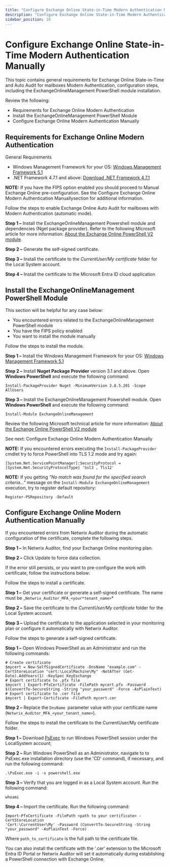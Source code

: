 ```yaml
---
title: "Configure Exchange Online State-in-Time Modern Authentication Manually"
description: "Configure Exchange Online State-in-Time Modern Authentication Manually"
sidebar_position: 10
---
```


# Configure Exchange Online State-in-Time Modern Authentication Manually

This topic contains general requirements for Exchange Online State-in-Time and Auto Audit for
mailboxes Modern Authentication, configuration steps, including the ExchangeOnlineManagement
PowerShell module installation.

Review the following:

- Requirements for Exchange Online Modern Authentication
- Install the ExchangeOnlineManagement PowerShell Module
- Configure Exchange Online Modern Authentication Manually

## Requirements for Exchange Online Modern Authentication

General Requirements

- Windows Management Framework for your OS:
  [Windows Management Framework 5.1](https://www.microsoft.com/en-us/download/details.aspx?id=54616)
- .NET Framework 4.7.1 and above:
  [Download .NET Framework 4.7.1](https://dotnet.microsoft.com/download/dotnet-framework/net471)

**NOTE:** If you have the FIPS option enabled you should proceed to Manual Exchange Online
pre-configuration. See the Configure Exchange Online Modern Authentication Manuallysection for
additional information.

Follow the steps to enable Exchange Online Auto Audit for mailboxes with Modern Authentication
(automatic mode).

**Step 1 –** Install the ExchangeOnlineManagement Powershell module and dependencies (Nget package
provider). Refer to the following Microsoft article for more information:
[About the Exchange Online PowerShell V2 module](https://docs.microsoft.com/en-us/powershell/exchange/exchange-online-powershell-v2?view=exchange-ps).

**Step 2 –** Generate the self-signed certificate.

**Step 3 –** Install the certificate to the _CurrentUser/My certificate_ folder for the Local System
account.

**Step 4 –** Install the certificate to the Microsoft Entra ID cloud application

## Install the ExchangeOnlineManagement PowerShell Module

This section will be helpful for any case below:

- You encountered errors related to the ExchangeOnlineManagement PowerShell module
- You have the FIPS policy enabled
- You want to install the module manually

Follow the steps to install the module.

**Step 1 –** Install the Windows Management Framework for your OS:
[Windows Management Framework 5.1](https://www.microsoft.com/en-us/download/details.aspx?id=54616)

**Step 2 –** Install **Nuget Package Provider** version 3.1 and above. Open **Windows PowerShell**
and execute the following command:

```
Install-PackageProvider Nuget -MinimumVersion 2.8.5.201 -Scope AllUsers
```

**Step 3 –** Install the ExchangeOnlineManagement Powershell module. Open **Windows PowerShell** and
execute the following command:

```
Install-Module ExchangeOnlineManagement
```

Review the following Microsoft technical article for more information:
[About the Exchange Online PowerShell V2 module](https://docs.microsoft.com/en-us/powershell/exchange/exchange-online-powershell-v2?view=exchange-ps)

See next: Configure Exchange Online Modern Authentication Manually

**NOTE:** If you encountered errors executing the `Install-PackageProvider` cmdlet try to force
PowerShell into TLS 1.2 mode and try again:

```
[System.Net.ServicePointManager]:SecurityProtocol = [System.Net.SecurityProtocolType] 'Ssl3 , Tls12'
```

**NOTE:** If you getting _"No match was found for the specified search criteria..."_ message on the
`Install-Module ExchangeOnlineManagement` execution, try to register default repository:

```
Register-PSRepository -Default
```

## Configure Exchange Online Modern Authentication Manually

If you encountered errors from Netwrix Auditor during the automatic configuration of the
certificate, complete the following steps.

**Step 1 –** In Netwrix Auditor, find your Exchange Online monitoring plan.

**Step 2 –** Click Update to force data collection.

If the error still persists, or you want to pre-configure the work with certificate, follow the
instructions below:

Follow the steps to install a certificate.

**Step 1 –** Get your certificate or generate a self-signed certificate. The name must be
_`Netwrix_Auditor_MFA_<your*tenant_name>`*

**Step 2 –** Save the certificate to the _CurrentUser/My certificate_ folder for the Local System
account.

**Step 3 –** Upload the certificate to the application selected in your monitoring plan or configure
it automatically with Netwrix Auditor.

Follow the steps to generate a self-signed certificate.

**Step 1 –** Open Windows PowerShell as an Administrator and run the following commands:

```
# Create certificate
$mycert = New-SelfSignedCertificate -DnsName "example.com" -CertStoreLocation "cert:\LocalMachine\My" -NotAfter (Get-Date).AddYears(1) -KeySpec KeyExchange
# Export certificate to .pfx file
$mycert | Export-PfxCertificate -FilePath mycert.pfx -Password $(ConvertTo-SecureString -String "your_password" -Force -AsPlainText)
# Export certificate to .cer file
$mycert | Export-Certificate -FilePath mycert.cer
```

**Step 2 –** Replace the `DnsName `parameter value with your certificate name
(`Netwrix_Auditor_MFA_<your_tenant_name>`).

Follow the steps to install the certificate to the CurrentUser/My certificate folder.

**Step 1 –** Download [PsExec](https://docs.microsoft.com/en-us/sysinternals/downloads/psexec) to
run Windows PowerShell session under the LocalSystem account;

**Step 2 –** Run Windows PowerShell as an Administrator, navigate to to PsExec.exe installation
directory (use the 'CD' command), if necessary, and run the following command:

```
.\PsExec.exe -i -s powershell.exe
```

**Step 3 –** Verify that you are logged in as a Local System account. Run the following command:

```
whoami
```

**Step 4 –** Import the certificate. Run the following command:

```
Import-PfxCertificate -FilePath <path to your certificate> -CertStoreLocation 
'Cert:\CurrentUser\My' -Password (ConvertTo-SecureString -String "your_password" -AsPlainText -Force)
```

Where `path_to_certificate` is the full path to the certificate file.

You can also install the certificate with the '.cer' extension to the Microsoft Entra ID Portal or
Netwrix Auditor will set it automatically during establishing a PowerShell connection with Exchange
Online.
